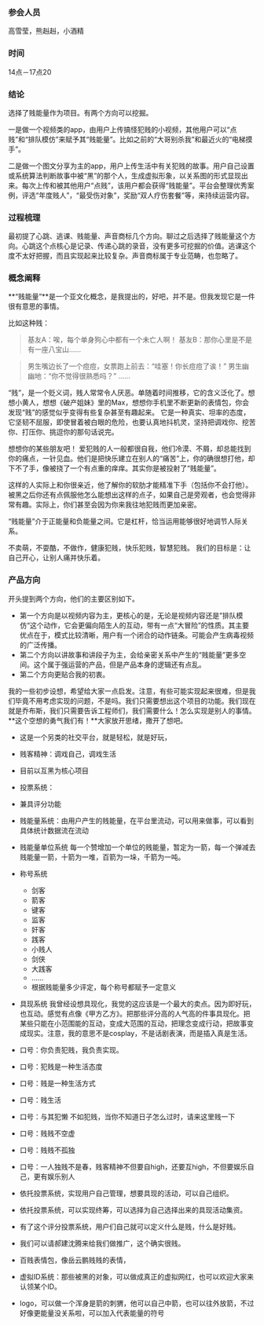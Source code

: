 ### 参会人员
高雪莹，熊赳赳，小酒精 
### 时间
14点－17点20

### 结论
选择了贱能量作为项目。有两个方向可以挖掘。

一是做一个视频类的app，由用户上传搞怪犯贱的小视频，其他用户可以“点贱”和“排队模仿”来赋予其“贱能量”。比如之前的“大哥别杀我”和最近火的“电梯摸手”。

二是做一个图文分享为主的app，用户上传生活中有关犯贱的故事。用户自己设置或系统算法判断故事中被“黑”的那个人，生成虚拟形象，以关系图的形式显现出来。每次上传和被其他用户“点贱”，该用户都会获得“贱能量”。平台会整理优秀案例，评选“年度贱人”，“最受伤对象”，奖励“双人疗伤套餐”等，来持续运营内容。

### 过程梳理

最初提了心跳、逃课、贱能量、声音商标几个方向。聊过之后选择了贱能量这个方向。心跳这个点核心是记录、传递心跳的录音，没有更多可挖掘的价值。逃课这个度不太好把握，而且实现起来比较复杂。声音商标属于专业范畴，也忽略了。

### 概念阐释
**“贱能量”**是一个亚文化概念，是我提出的，好吧，并不是。但我发现它是一件很有意思的事情。

比如这种贱：
> 基友A：唉，每个单身狗心中都有一个未亡人啊！ 
基友B：那你心里是不是有一座八宝山……

> 男生嘴边长了一个痘痘，女票跑上前去：“哇塞！你长痘痘了诶！”
男生幽幽地：“你不觉得很熟悉吗？”
……

“贱”，是一个贬义词，贱人常常令人厌恶。单随着时间推移，它的含义泛化了。想想小黄人，想想《破产姐妹》里的Max，想想你手机里不断更新的表情包，你会发现“贱”的感觉似乎变得有些复杂甚至有趣起来。
它是一种真实、坦率的态度，它坚韧不屈服，即使冒着被白眼的危险，也要认真地抖机灵，坚持把调戏你、挖苦你、打压你、挑逗你的那句话说完。

想想你的某些朋友吧！
爱犯贱的人一般都很自我，他们冷漠、不屑，却总能找到你的痛点，一针见血。他们是把快乐建立在别人的“痛苦”上，你的确很想打他，却下不了手，像被挠了一个有点重的痒痒。其实你是被投射了“贱能量”。

这样的人实际上和你很亲近，他了解你的软肋才能精准下手（包括你不会打他）。被黑之后你还有点佩服他怎么能想出这样的点子，如果自己是旁观者，也会觉得非常有趣。实际上，你们甚至会因为你来我往地犯贱而更加亲密。

“贱能量”介于正能量和负能量之间。它是杠杆，恰当运用能够很好地调节人际关系。

不卖萌，不耍酷，不做作，健康犯贱，快乐犯贱，智慧犯贱。
我们的目标是：让自己开心，让别人痛并快乐着。

### 产品方向
开头提到两个方向，他们的主要区别如下。
- 第一个方向是以视频内容为主，更核心的是，无论是视频内容还是”排队模仿“这个动作，它会更偏向陌生人的互动，带有一点“大冒险”的性质。其主要优点在于，模式比较清晰，用户有一个闭合的动作链条。可能会产生病毒视频的广泛传播。
- 第二个方向以讲故事和讲段子为主，会给亲密关系中产生的“贱能量”更多空间。这个属于强运营的产品，但是产品本身的逻辑还有点乱。
- 第二个方向更贴合我的初衷。


我的一些初步设想，希望给大家一点启发。注意，有些可能实现起来很难，但是我们毕竟不用考虑实现的问题，不是吗。我们只需要想出这个项目的功能。我们现在就是乔布斯，我们只需要告诉工程师们，我们需要什么！怎么实现是别人的事情。**这个空想的勇气我们有！**大家放开思绪，撒开了想吧。

* 这是一个另类的社交平台，就是轻松，就是好玩，

* 贱客精神：调戏自己，调戏生活


* 目前以互黑为核心项目
* 投票系统：
 * 兼具评分功能
 * 贱能量系统：由用户产生的贱能量，在平台里流动，可以用来做事，可以看到具体统计数据流在流动
 * 贱能量单位系统 每一个赞增加一个单位的贱能量，暂定为一箭，每一个弹减去贱能量一箭，十箭为一堆，百箭为一垛，千箭为一吨。
 * 称号系统
     * 剑客
     * 箭客
     * 键客
     * 监客
     * 奸客
     * 践客
     * 小贱人
     * 剑侠
     * 大践客
     * ......
     * 根据贱能量多少评定，每个称号都赋予一定意义
* 具现系统 我曾经设想具现化，我觉的这应该是一个最大的卖点。因为即好玩，也互动。感觉有点像《甲方乙方》。把那些评分高的人气高的件事具现化。把某些只能在小范围能的互动，变成大范围的互动，把理念变成行动，把故事变成现实。注意，我的意思不是cosplay，不是话剧表演，而是插入真是生活。
 * 口号：你负责犯贱，我负责实现。
 * 口号：犯贱是一种生活态度 
 * 口号：贱是一种生活方式
 * 口号：贱生活
 * 口号：与其犯懒 不如犯贱，当你不知道日子怎么过时，请来这里贱一下
 * 口号：贱贱不空虚
 * 口号：贱贱不孤独
 * 口号：一人独贱不是春，贱客精神不但要自high，还要互high，不但要娱乐自己，更有娱乐别人
* 依托投票系统，实现用户自己管理，想要具现的活动，可以自己组织。
* 依托投票系统，可以实现终筹，可以选择为自己选择出来的具现活动集资。
* 有了这个评分投票系统，用户们自己就可以定义什么是贱，什么是好贱。
* 我们可以请郝建沈腾来给我们做推广，这个确实很贱。
* 百贱表情包，像岳云鹏贱贱的表情，
* 虚拟ID系统：那些被黑的对象，可以做成真正的虚拟网红，也可以欢迎大家来认领某个ID。

* logo，可以做一个浑身是箭的刺猬，他可以自己中箭，也可以往外放箭，不过好像更能量没关系啦，可以加入代表能量的符号